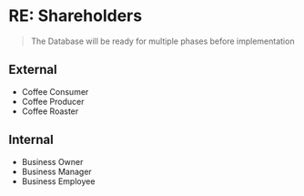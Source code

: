 # RE: Shareholders

>The Database will be ready for multiple phases before implementation

## External
- Coffee Consumer
- Coffee Producer
- Coffee Roaster

## Internal

- Business Owner
- Business Manager
- Business Employee